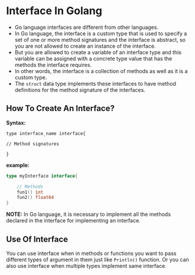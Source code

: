 # Interface In Golang

* Go language interfaces are different from other languages.
* In Go language, the interface is a custom type that is used to specify a set of one or more method signatures and the interface is abstract, so you are not allowed to create an instance of the interface.
* But you are allowed to create a variable of an interface type and this variable can be assigned with a concrete type value that has the methods the interface requires.
* In other words, the interface is a collection of methods as well as it is a custom type.
* The `struct` data type implements these interfaces to have method definitions for the method signature of the interfaces.


## How To Create An Interface?
**Syntax:**
```
type interface_name interface{

// Method signatures

}
```

**example:**
```go
type myInterface interface{

    // Methods
    fun1() int
    fun2() float64
}
```

**NOTE:** In Go language, it is necessary to implement all the methods declared in the interface for implementing an interface.


## Use Of Interface

You can use interface when in methods or functions you want to pass different types of argument in them just like `Println()` function. Or you can also use interface when multiple types implement same interface.